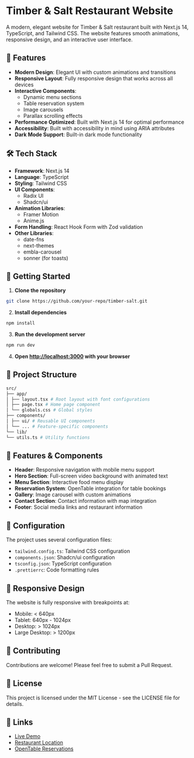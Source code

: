 # Timber & Salt Restaurant Website

A modern, elegant website for Timber & Salt restaurant built with Next.js 14, TypeScript, and Tailwind CSS. The website features smooth animations, responsive design, and an interactive user interface.

## 🌟 Features

- **Modern Design**: Elegant UI with custom animations and transitions
- **Responsive Layout**: Fully responsive design that works across all devices
- **Interactive Components**: 
  - Dynamic menu sections
  - Table reservation system
  - Image carousels
  - Parallax scrolling effects
- **Performance Optimized**: Built with Next.js 14 for optimal performance
- **Accessibility**: Built with accessibility in mind using ARIA attributes
- **Dark Mode Support**: Built-in dark mode functionality

## 🛠 Tech Stack

- **Framework**: Next.js 14
- **Language**: TypeScript
- **Styling**: Tailwind CSS
- **UI Components**: 
  - Radix UI
  - Shadcn/ui
- **Animation Libraries**:
  - Framer Motion
  - Anime.js
- **Form Handling**: React Hook Form with Zod validation
- **Other Libraries**:
  - date-fns
  - next-themes
  - embla-carousel
  - sonner (for toasts)

## 🚀 Getting Started

1. **Clone the repository**

```bash
git clone https://github.com/your-repo/timber-salt.git
```

2. **Install dependencies**

```bash
npm install
```

3. **Run the development server**

```bash
npm run dev
```

4. **Open [http://localhost:3000](http://localhost:3000) with your browser**

## 📁 Project Structure

```bash
src/
├── app/
│ ├── layout.tsx # Root layout with font configurations
│ ├── page.tsx # Home page component
│ └── globals.css # Global styles
├── components/
│ ├── ui/ # Reusable UI components
│ └── ... # Feature-specific components
└── lib/
└── utils.ts # Utility functions
```

## 🎨 Features & Components

- **Header**: Responsive navigation with mobile menu support
- **Hero Section**: Full-screen video background with animated text
- **Menu Section**: Interactive food menu display
- **Reservation System**: OpenTable integration for table bookings
- **Gallery**: Image carousel with custom animations
- **Contact Section**: Contact information with map integration
- **Footer**: Social media links and restaurant information

## 🔧 Configuration

The project uses several configuration files:

- `tailwind.config.ts`: Tailwind CSS configuration
- `components.json`: Shadcn/ui configuration
- `tsconfig.json`: TypeScript configuration
- `.prettierrc`: Code formatting rules

## 📱 Responsive Design

The website is fully responsive with breakpoints at:
- Mobile: < 640px
- Tablet: 640px - 1024px
- Desktop: > 1024px
- Large Desktop: > 1200px

## 🤝 Contributing

Contributions are welcome! Please feel free to submit a Pull Request.

## 📄 License

This project is licensed under the MIT License - see the LICENSE file for details.

## 🔗 Links

- [Live Demo](https://timberandsalt.com)
- [Restaurant Location](https://www.google.com/maps/place//data=!4m2!3m1!1s0x808fa3ad257d7f7f:0x44e8f6270af8d4fd)
- [OpenTable Reservations](https://www.opentable.com/restref/client/?rid=255070)
